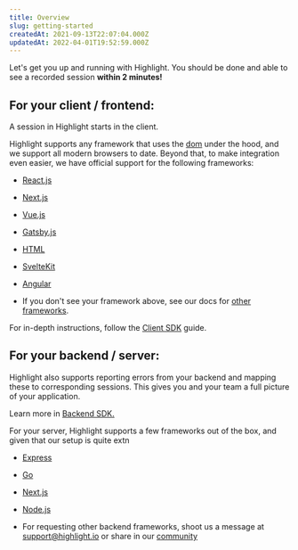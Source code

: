 ```yaml
---
title: Overview
slug: getting-started
createdAt: 2021-09-13T22:07:04.000Z
updatedAt: 2022-04-01T19:52:59.000Z
---
```


Let's get you up and running with Highlight. You should be done and able to see a recorded session **within 2 minutes!**

## For your client / frontend:

A session in Highlight starts in the client.

Highlight supports any framework that uses the [dom](https://www.w3schools.com/js/js_htmldom.asp) under the hood, and we support all modern browsers to date. Beyond that, to make integration even easier, we have official support for the following frameworks:

-   [React.js](/getting-started/client-sdk/reactjs)

-   [Next.js](/getting-started/client-sdk/nextjs)

-   [Vue.js](/getting-started/client-sdk/vuejs)

-   [Gatsby.js](/getting-started/client-sdk/gatsbyjs)

-   [HTML](/getting-started/client-sdk/html)

-   [SvelteKit](/getting-started/client-sdk/sveltekit)

-   [Angular](/getting-started/client-sdk/angular)

-   If you don't see your framework above, see our docs for [other frameworks](/getting-started/client-sdk/other).

For in-depth instructions, follow the [Client SDK](/getting-started/client-sdk) guide.

## For your backend / server:

Highlight also supports reporting errors from your backend and mapping these to corresponding sessions. This gives you and your team a full picture of your application.

Learn more in [Backend SDK.](/getting-started/backend-sdk)

For your server, Highlight supports a few frameworks out of the box, and given that our setup is quite extn

-   [Express](/getting-started/backend-sdk/express)

-   [Go](/getting-started/backend-sdk/express)

-   [Next.js](/getting-started/backend-sdk/express)

-   [Node.js](/getting-started/client-sdk/nextjs)

-   For requesting other backend frameworks, shoot us a message at [support@highlight.io](mailto:support@highlight.io) or share in our [community](https://discord.gg/yxaXEAqgwN)
